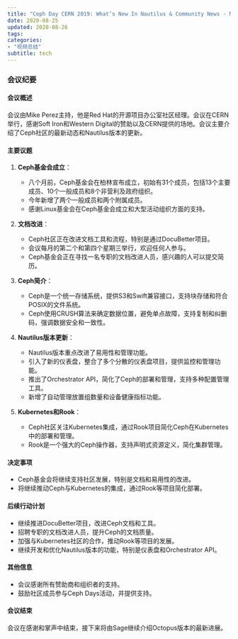 ```yaml
---
title: "Ceph Day CERN 2019: What’s New In Nautilus & Community News - Mike Perez"
date: 2020-08-25
updated: 2020-08-26
tags:
categories:
- "视频总结"
subtitle: tech
---
```



### 会议纪要

#### 会议概述
会议由Mike Perez主持，他是Red Hat的开源项目办公室社区经理。会议在CERN举行，感谢Soft Iron和Western Digital的赞助以及CERN提供的场地。会议主要介绍了Ceph社区的最新动态和Nautilus版本的更新。

#### 主要议题
1. **Ceph基金会成立**：
   - 八个月前，Ceph基金会在柏林宣布成立，初始有31个成员，包括13个主要成员、10个一般成员和8个非营利及政府组织。
   - 今年新增了两个一般成员和两个附属成员。
   - 感谢Linux基金会在Ceph基金会成立和大型活动组织方面的支持。

2. **文档改进**：
   - Ceph社区正在改进文档工具和流程，特别是通过DocuBetter项目。
   - 会议每月的第二个和第四个星期三举行，欢迎任何人参与。
   - Ceph基金会正在寻找一名专职的文档改进人员，感兴趣的人可以提交简历。

3. **Ceph简介**：
   - Ceph是一个统一存储系统，提供S3和Swift兼容接口，支持块存储和符合POSIX的文件系统。
   - Ceph使用CRUSH算法来确定数据位置，避免单点故障，支持复制和纠删码，强调数据安全和一致性。

4. **Nautilus版本更新**：
   - Nautilus版本重点改进了易用性和管理功能。
   - 引入了新的仪表盘，整合了多个分散的仪表盘项目，提供监控和管理功能。
   - 推出了Orchestrator API，简化了Ceph的部署和管理，支持多种配置管理工具。
   - 新增了自动管理放置组数量和设备健康指标功能。

5. **Kubernetes和Rook**：
   - Ceph社区关注Kubernetes集成，通过Rook项目简化Ceph在Kubernetes中的部署和管理。
   - Rook是一个强大的Ceph操作器，支持声明式资源定义，简化集群管理。

#### 决定事项
- Ceph基金会将继续支持社区发展，特别是文档和易用性的改进。
- 将继续推动Ceph与Kubernetes的集成，通过Rook等项目简化部署。

#### 后续行动计划
- 继续推进DocuBetter项目，改进Ceph文档和工具。
- 招聘专职的文档改进人员，提升Ceph的文档质量。
- 加强与Kubernetes社区的合作，推动Rook等项目的发展。
- 继续开发和优化Nautilus版本的功能，特别是仪表盘和Orchestrator API。

#### 其他信息
- 会议感谢所有赞助商和组织者的支持。
- 鼓励社区成员参与Ceph Days活动，并提供支持。

#### 会议结束
会议在感谢和掌声中结束，接下来将由Sage继续介绍Octopus版本的最新进展。